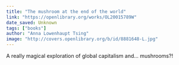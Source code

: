 ```yaml
---
title: "The mushroom at the end of the world"
link: "https://openlibrary.org/works/OL20015789W"
date_saved: Unknown
tags: ["books"]
author: "Anna Lowenhaupt Tsing"
image: "http://covers.openlibrary.org/b/id/8881648-L.jpg"
---
```


A really magical exploration of global capitalism and... mushrooms?!
